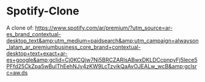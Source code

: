 # Spotify-Clone
A clone of: https://www.spotify.com/ar/premium/?utm_source=ar-es_brand_contextual-desktop_text&amp;utm_medium=paidsearch&amp;utm_campaign=alwayson_latam_ar_premiumbusiness_core_brand+contextual-desktop+text+exact+ar-es+google&amp;gclid=Cj0KCQjw7Nj5BRCZARIsABwxDKLDCcpnpyFj5Iece5PFfd25CkZpa5wBuIThEehNJv4zKW9LcTzvikQaAvOJEALw_wcB&amp;gclsrc=aw.ds
